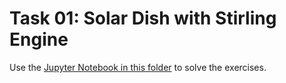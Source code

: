 # Task 01: Solar Dish with Stirling Engine

Use the [Jupyter Notebook in this folder](Task01_Solar_Dish.ipynb) to solve the exercises.
